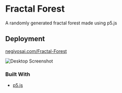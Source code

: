 # Fractal Forest

A randomly generated fractal forest made using p5.js

## Deployment 

[negiyosai.com/Fractal-Forest](https://negiyosai.com/Fractal-Forest)

![Desktop Screenshot](/assets/S1.png)

### Built With

* [p5.js](https://p5js.org/)
